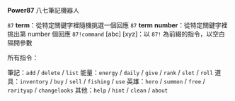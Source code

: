 **Power87** 八七筆記機器人

`87` __term__：從特定關鍵字裡隨機挑選一個回應
`87` __term__ __number__：從特定關鍵字裡挑出第 number 個回應
`87!command` [abc] [xyz]：以 `87!` 為前綴的指令，以空白隔開參數

所有指令：

筆記：`add` / `delete` / `list`
能量：`energy` / `daily` / `give` / `rank` / `slot` / `roll`
道具：`inventory` / `buy` / `sell` / `fishing` / `use`
英雄：`hero` / `summon` / `free` / `rarityup` / `changelooks`
其他：`help` / `hint` / `clean` / `about`
